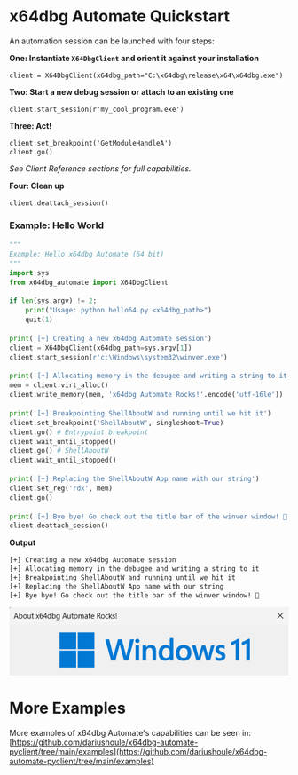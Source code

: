 # x64dbg Automate Quickstart

An automation session can be launched with four steps:

**One: Instantiate `X64DbgClient` and orient it against your installation**
```
client = X64DbgClient(x64dbg_path="C:\x64dbg\release\x64\x64dbg.exe")
```

**Two: Start a new debug session or attach to an existing one**
```
client.start_session(r'my_cool_program.exe')
```

**Three: Act!**
```
client.set_breakpoint('GetModuleHandleA')
client.go()
```

_See Client Reference sections for full capabilities._

**Four: Clean up**

```
client.deattach_session()
```

### Example: Hello World
```python
"""
Example: Hello x64dbg Automate (64 bit)
"""
import sys
from x64dbg_automate import X64DbgClient

if len(sys.argv) != 2:
    print("Usage: python hello64.py <x64dbg_path>")
    quit(1)

print('[+] Creating a new x64dbg Automate session')
client = X64DbgClient(x64dbg_path=sys.argv[1])
client.start_session(r'c:\Windows\system32\winver.exe')

print('[+] Allocating memory in the debugee and writing a string to it')
mem = client.virt_alloc()
client.write_memory(mem, 'x64dbg Automate Rocks!'.encode('utf-16le'))

print('[+] Breakpointing ShellAboutW and running until we hit it')
client.set_breakpoint('ShellAboutW', singleshoot=True)
client.go() # Entrypoint breakpoint
client.wait_until_stopped()
client.go() # ShellAboutW
client.wait_until_stopped()

print('[+] Replacing the ShellAboutW App name with our string')
client.set_reg('rdx', mem)
client.go()

print('[+] Bye bye! Go check out the title bar of the winver window! 🥳')
client.deattach_session()
```

**Output**
```
[+] Creating a new x64dbg Automate session
[+] Allocating memory in the debugee and writing a string to it
[+] Breakpointing ShellAboutW and running until we hit it
[+] Replacing the ShellAboutW App name with our string
[+] Bye bye! Go check out the title bar of the winver window! 🥳
```

![Output in Winver](rocks.png)

# More Examples

More examples of x64dbg Automate's capabilities can be seen in: [https://github.com/dariushoule/x64dbg-automate-pyclient/tree/main/examples](https://github.com/dariushoule/x64dbg-automate-pyclient/tree/main/examples)